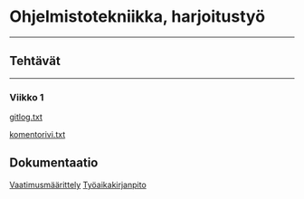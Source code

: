 # Ohjelmistotekniikka, harjoitustyö

---

## Tehtävät

---

### Viikko 1


[gitlog.txt](/laskarit/viikko1/gitlog.txt)

[komentorivi.txt](/laskarit/viikko1/komentorivi.txt)

## Dokumentaatio

[Vaatimusmäärittely](/dokumentaatio/vaatimusmaarittely.md)
[Työaikakirjanpito](/dokumentaatio/tyoaikakirjanpito.md)
